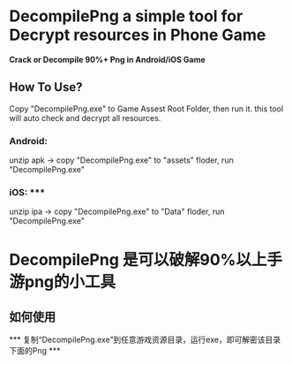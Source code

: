 # DecompilePng a simple tool for Decrypt resources in Phone Game

**Crack or Decompile 90%+ Png in Android/iOS Game** 

## How To Use?

Copy "DecompilePng.exe" to Game Assest Root Folder, then run it. this tool will auto check and decrypt all resources.
### Android:
unzip apk -> copy "DecompilePng.exe" to "assets" floder, run "DecompilePng.exe"
### iOS: ***
unzip ipa -> copy "DecompilePng.exe" to "Data" floder, run "DecompilePng.exe"


# DecompilePng 是可以破解90%以上手游png的小工具
## 如何使用

*** 复制“DecompilePng.exe”到任意游戏资源目录，运行exe，即可解密该目录下面的Png ***
